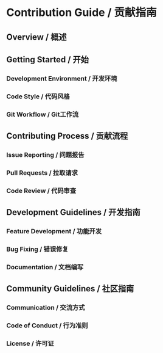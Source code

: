 # Contribution Guide / 贡献指南

## Overview / 概述

## Getting Started / 开始

### Development Environment / 开发环境

### Code Style / 代码风格

### Git Workflow / Git工作流

## Contributing Process / 贡献流程

### Issue Reporting / 问题报告

### Pull Requests / 拉取请求

### Code Review / 代码审查

## Development Guidelines / 开发指南

### Feature Development / 功能开发

### Bug Fixing / 错误修复

### Documentation / 文档编写

## Community Guidelines / 社区指南

### Communication / 交流方式

### Code of Conduct / 行为准则

### License / 许可证 